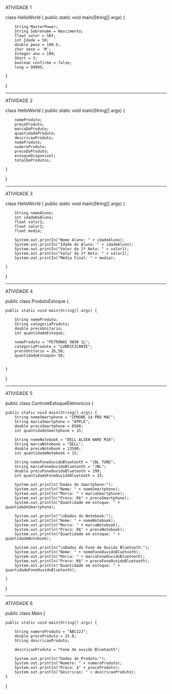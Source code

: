 ATIVIDADE 1

class HelloWorld {
    public static void main(String[] args) {
        
        String MasterPower;
        String Sobrenome = Nascimento;
        float valor = 50f;
        int Idade = 50;
        double peso = 100.5;
        char sexo = 'M';
        Integer ano = 100;
        Short = 5;
        boolean confirma = false;
        long = 99995;
        
    }
}

--------------------------------------------

ATIVIDADE 2

class HelloWorld {
    public static void main(String[] args) {
        
        nomeProduto;
        preçoProduto;
        marcaDoProduto;
        quantidadeProduto;
        descricaoProduto;
        nomeProduto;
        numeroProduto;
        precoDoProduto;
        estoqueDisponivel;
        totalDeProdutos;
        
    }
}

------------------------------------------

ATIVIDADE 3

class HelloWorld {
    public static void main(String[] args) {
        
        String nomeAluno;
        int idadeDoAluno; 
        float valor1; 
        float valor2; 
        float media; 
        
        System.out.printIn("Nome Aluno: " + idadeAluno);
        System.out.printIn("Idade do Aluno: " + idadeAluno);
        System.out.printIn("Valor da 1º Nota: " + valor1);
        System.out.printIn("Valor da 2º Nota: " + valor2);
        System.out.printIn("Média Final: " + media);
        
    }
}

------------------------------------------

ATIVIDADE 4

public class ProdutoEstoque {

    public static void main(String[] args) {
        
        String nomeProduto;
        String categoriaProduto;
        double precoUnitario;
        int quantidadeEstoque;

        nomeProduto = "PETRONAS 5W30 1L";
        categoriaProduto = "LUBRIFICANTE";
        precoUnitario = 26,50;
        quantidadeEstoque= 50;

        
    }
}

------------------------------------------

ATIVIDADE 5

public class ControleEstoqueEletronicos {

    public static void main(String[] args) {
        String nomeSmartphone = "IPHONE 14 PRO MAC";
        String marcaSmartphone = "APPLE";
        double precoSmartphone = 8500;
        int quantidadeSmartphone = 15;

        String nomeNotebook = "DELL ALIEN WARE M16";
        String marcaNotebook = "DELL";
        double precoNotebook = 13500;
        int quantidadeNotebook = 15;

        String nomeFoneOuvidoBluetooth = "JBL TUNE";
        String marcaFoneOuvidoBluetooth = "JBL";
        double precoFoneOuvidoBluetooth = 299;
        int quantidadeFoneOuvidoBluetooth = 15;

        System.out.println("Dados do Smartphone:");
        System.out.println("Nome: " + nomeSmartphone);
        System.out.println("Marca: " + marcaSmartphone);
        System.out.println("Preco: R$" + precoSmartphone);
        System.out.println("Quantidade em estoque: " + quantidadeSmartphone);

        System.out.println("\nDados do Notebook:");
        System.out.println("Nome: " + nomeNotebook);
        System.out.println("Marca: " + marcaNotebook);
        System.out.println("Preco: R$" + precoNotebook);
        System.out.println("Quantidade em estoque: " + quantidadeNotebook);

        System.out.println("\nDados do Fone de Ouvido Bluetooth:");
        System.out.println("Nome: " + nomeFoneOuvidoBluetooth);
        System.out.println("Marca: " + marcaFoneOuvidoBluetooth);
        System.out.println("Preco: R$" + precoFoneOuvidoBluetooth);
        System.out.println("Quantidade em estoque: " + quantidadeFoneOuvidoBluetooth);
        
    }
}

------------------------------------------

ATIVIDADE 6

public class Main {

    public static void main(String[] args) {

        String numeroProduto = "ABC123";
        double precoProduto = 25.0;
        String descricaoProduto;

        descricaoProduto = "Fone de ouvido Bluetooth";

        System.out.println("Dados do Produto:");
        System.out.println("Numero: " + numeroProduto);
        System.out.println("Preco: $" + precoProduto);
        System.out.println("Descricao: " + descricaoProduto);
    }
}
